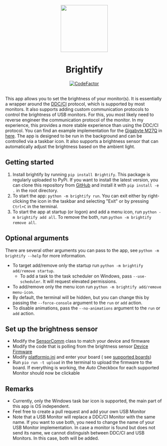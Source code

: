 <div align="center">
<br>
    <img src="brightify/res/icon_light.ico" alt="" width="150" height="auto"/>
    <h1>Brightify</h1>
    <div>
    <a href="https://www.codefactor.io/repository/github/rerikop/brightify"><img src="https://www.codefactor.io/repository/github/rerikop/brightify/badge" alt="CodeFactor" /></a>    
    </div>
<br>
</div>

This app allows you to set the brightness of your monitor(s). It is essentially a wrapper around
the [DDC/CI](https://en.wikipedia.org/wiki/Display_Data_Channel#DDC/CI) protocol, which is supported by most monitors.
It also supports adding custom communication protocols to control the brightness of USB monitors. For this, you most
likely need to reverse engineer the communication protocol of the monitor. In my experience, this provides a more stable
experience than using the DDC/CI protocol.
You can find an example implementation for the [Gigabyte M27Q](https://www.gigabyte.com/Monitor/M27Q)
in [here](brightify/src_py/monitors/m27q.py).
The app is designed to be run in the background and can be controlled via a taskbar icon. It also supports a brightness
sensor that can automatically adjust the brightness based on the ambient light.

## Getting started

1. Install brightify by running `pip install Brightify`. This package is regularly uploaded to PyPi. If you want to
   install the latest version, you can clone this repository from
   [GitHub](https://github.com/RerikOp/Brightify) and install it with `pip install -e .` in the root directory.
2. To start the app: `python -m brightify run`. You can exit either by right-clicking the icon in the taskbar and
   selecting "Exit" or by pressing `Ctrl+C` in the terminal.
3. To start the app at startup (or logon) and add a menu icon, run `python -m brightify add all`. To remove the both,
   run
   `python -m brightify remove all`.

## Optional arguments

There are several other arguments you can pass to the app, see `python -m brightify --help` for more information.

- To target add/remove only the startup run `python -m brightify add/remove startup`.
    - To add a task to the task scheduler on Windows, pass `--use-scheduler`. It will request elevated permissions.
- To add/remove only the menu icon run `python -m brightify add/remove menu-icon`.
- By default, the terminal will be hidden, but you can change this by passing the `--force-console` argument to the `run` or `add` action.
- To disable animations, pass the `--no-animations` argument to the `run` or `add` action.

## Set up the brightness sensor

- Modify the [SensorComm](brightify/src_py/SensorComm.py) class to match your device and firmware
- Modify the code that is polling from the brightness sensor [Device Firmware](brightify/sensor_firmware/src)
- Modify [platformio.ini](brightify/sensor_firmware/platformio.ini) and enter your board (
  see [supported boards](https://docs.platformio.org/en/latest/boards/index.html))
- Run `pio run -t upload` in the terminal to upload the firmware to the board.
  If everything is working, the *Auto* Checkbox for each supported Monitor should now be clickable

## Remarks

- Currently, only the Windows task bar icon is supported, the main part of this app is OS independent.
- Feel free to create a pull request and add your own USB Monitor
- Note that a USB Monitor will replace a DDC/CI Monitor with the same name. If you want to use both, you need to change
  the name of your USB Monitor implementation.
  In case a monitor is found but does not send its name, we cannot distinguish between DDC/CI and USB Monitors. In this
  case, both will be added.


